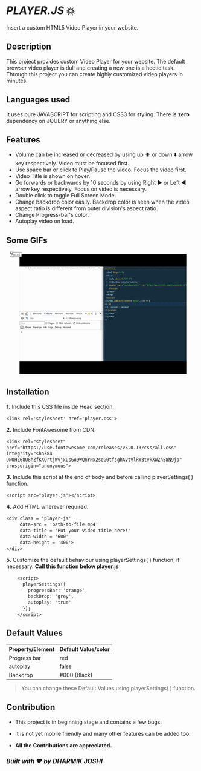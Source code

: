 # _PLAYER.JS_ :boom:
Insert a custom HTML5 Video Player in your website.

## Description
This project provides custom Video Player for your website. The default browser video player is dull and creating a new one is a hectic task.
Through this project you can create highly customized video players in minutes.

## Languages used
It uses pure JAVASCRIPT for scripting and CSS3 for styling. There is **zero** dependency on JQUERY or anything else.

## Features

- Volume can be increased or decreased by using up :arrow_up: or down :arrow_down: arrow key respectively. Video must be focused first.
- Use space bar or click to Play/Pause the video. Focus the video first.
- Video Title is shown on hover.
- Go forwards or backwards by 10 seconds by using Right :arrow_forward: or Left :arrow_backward: arrow key respectively. Focus on video is necessary.
- Double click to toggle Full Screen Mode.
- Change backdrop color easily. Backdrop color is seen when the video aspect ratio is different from outer division's aspect ratio.
- Change Progress-bar's color.
- Autoplay video on load.

## Some GIFs

<img src='screen.gif' width='500px'>

## Installation

**1.** Include this CSS file inside Head section.
```
<link rel='stylesheet' href='player.css'>
```
**2.** Include FontAwesome from CDN.
```
<link rel="stylesheet" href="https://use.fontawesome.com/releases/v5.0.13/css/all.css" integrity="sha384-DNOHZ68U8hZfKXOrtjWvjxusGo9WQnrNx2sqG0tfsghAvtVlRW3tvkXWZh58N9jp" crossorigin="anonymous">
```

**3.** Include this script at the end of body and before calling playerSettings( ) function.
```
<script src="player.js"></script>
```

**4.** Add HTML wherever required.
```
<div class = 'player-js'
     data-src = 'path-to-file.mp4'
     data-title = 'Put your video title here!'
     data-width = '600'
     data-height = '400'>
</div>
```

**5.** Customize the default behaviour using playerSettings( ) function, if necessary.  **Call this function below player.js**
```
    <script>
      playerSettings({
        progressBar: 'orange',
        backDrop: 'grey',
        autoplay: 'true'
      });
    </script>
```

## Default Values
| Property/Element | Default Value/color |
|----------|---------------|
| Progress bar | red |
| autoplay | false |
| Backdrop |  #000 (Black) |

> You can change these Default Values using playerSettings( ) function.

## Contribution
- This project is in beginning stage and contains a few bugs.

- It is not yet mobile friendly and many other features can be added too.

- **All the Contributions are appreciated.**

### **_Built with :heart: by DHARMIK JOSHI_**
